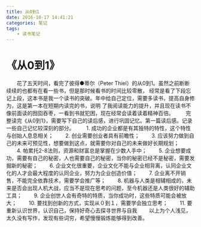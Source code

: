 ```yaml
---
title: 从0到1
date: 2016-10-17 14:41:21
categories: 笔记
tags: 
	- 读书笔记
---
```


# 《从0到1》
　　花了五天时间，看完了彼得●蒂尔（Peter Thiel）的从0到1。虽然之前断断续续的也都有在看一些书，但是那时候看书的时间比较零散，
经常是看了下段忘记上段，这本书是我一个读书的突破。年中给自己定位，需要多读书，提高自身修为，这是第一本在短期内读完的书，说明
了我阅读能力的提升，并且现在读书不像前面读的囫囵吞枣，一看到书就犯困，现在经常会读着读着精神百倍。
　　完整读完《从0到1》，需要写下自己的读后感，进行巩固记忆。第一篇读后感。记录一些自己记忆较深刻的部分。
　　1. 成功的企业都是有其独特的特性，这个特性与创始人息息相关；
　　2. 创业需要创业者具有前瞻性；
　　3. 应该努力做到自己的未来可预见性，想要做到这点，就需要你对自己的未来做好长期规划；
　　4. 帕累托2-8法则，资源和财富总是掌握在少数人手中；
　　5. 企业想要成功，需要有自己的秘密，人也需要自己的秘密，当你的秘密已经不是秘密，需要发掘新的秘密；
　　6. 企业文化很重要，企业文化不能与企业相背离，认同企业文化的人才会最大程度的认同企业，努力为企业创造价值；
　　7. 企业离不开销售，不能完全依靠技术，需要学会推广等；
　　8. 机器与人类是相辅相成的，未来是否会出现人机大战，应当不是现在思考的问题，至今机器还是人类很好的辅助工具；
　　9. 企业创世人会有奇特的特质，当你成功时，这些特质可能会被放大；
　　10. 要找到创新的方式，实现从０到１，需要学会独立思考；
　　11. 要重新认识世界，认识自己，保持好奇心去探寻世界与自我
　　以上为个人浅见，太久没有写作，发现有些词穷，希望慢慢锻炼能够得到改善。